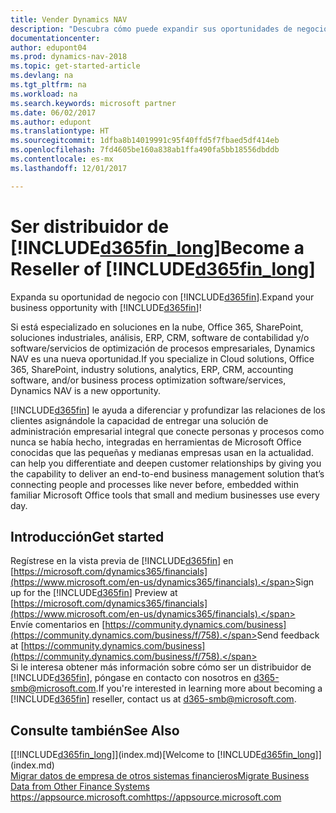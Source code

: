 ```yaml
---
title: Vender Dynamics NAV
description: "Descubra cómo puede expandir sus oportunidades de negocio y convertirse en socio de Microsoft y distribuidor de Dynamics NAV."
documentationcenter: 
author: edupont04
ms.prod: dynamics-nav-2018
ms.topic: get-started-article
ms.devlang: na
ms.tgt_pltfrm: na
ms.workload: na
ms.search.keywords: microsoft partner
ms.date: 06/02/2017
ms.author: edupont
ms.translationtype: HT
ms.sourcegitcommit: 1dfba8b14019991c95f40ffd5f7fbaed5df414eb
ms.openlocfilehash: 7fd4605be160a838ab1ffa490fa5bb18556dbddb
ms.contentlocale: es-mx
ms.lasthandoff: 12/01/2017

---
```

# <a name="become-a-reseller-of-included365finlongincludesd365finlongmdmd"></a><span data-ttu-id="c3ba8-103">Ser distribuidor de [!INCLUDE[d365fin_long](includes/d365fin_long_md.md)]</span><span class="sxs-lookup"><span data-stu-id="c3ba8-103">Become a Reseller of [!INCLUDE[d365fin_long](includes/d365fin_long_md.md)]</span></span>
<span data-ttu-id="c3ba8-104">Expanda su oportunidad de negocio con [!INCLUDE[d365fin](includes/d365fin_md.md)].</span><span class="sxs-lookup"><span data-stu-id="c3ba8-104">Expand your business opportunity with [!INCLUDE[d365fin](includes/d365fin_md.md)]!</span></span>  

<span data-ttu-id="c3ba8-105">Si está especializado en soluciones en la nube, Office 365, SharePoint, soluciones industriales, análisis, ERP, CRM, software de contabilidad y/o software/servicios de optimización de procesos empresariales, Dynamics NAV es una nueva oportunidad.</span><span class="sxs-lookup"><span data-stu-id="c3ba8-105">If you specialize in Cloud solutions, Office 365, SharePoint, industry solutions, analytics, ERP, CRM, accounting software, and/or business process optimization software/services, Dynamics NAV is a new opportunity.</span></span>   

[!INCLUDE[d365fin](includes/d365fin_md.md)]<span data-ttu-id="c3ba8-106"> le ayuda a diferenciar y profundizar las relaciones de los clientes asignándole la capacidad de entregar una solución de administración empresarial integral que conecte personas y procesos como nunca se había hecho, integradas en herramientas de Microsoft Office conocidas que las pequeñas y medianas empresas usan en la actualidad.</span><span class="sxs-lookup"><span data-stu-id="c3ba8-106"> can help you differentiate and deepen customer relationships by giving you the capability to deliver an end-to-end business management solution that’s connecting people and processes like never before, embedded within familiar Microsoft Office tools that small and medium businesses use every day.</span></span>  

## <a name="get-started"></a><span data-ttu-id="c3ba8-107">Introducción</span><span class="sxs-lookup"><span data-stu-id="c3ba8-107">Get started</span></span>
<span data-ttu-id="c3ba8-108">Regístrese en la vista previa de [!INCLUDE[d365fin](includes/d365fin_md.md)] en [https://microsoft.com/dynamics365/financials](https://www.microsoft.com/en-us/dynamics365/financials).</span><span class="sxs-lookup"><span data-stu-id="c3ba8-108">Sign up for the [!INCLUDE[d365fin](includes/d365fin_md.md)] Preview at [https://microsoft.com/dynamics365/financials](https://www.microsoft.com/en-us/dynamics365/financials).</span></span>  
<span data-ttu-id="c3ba8-109">Envíe comentarios en [https://community.dynamics.com/business](https://community.dynamics.com/business/f/758).</span><span class="sxs-lookup"><span data-stu-id="c3ba8-109">Send feedback at [https://community.dynamics.com/business](https://community.dynamics.com/business/f/758).</span></span>  
<span data-ttu-id="c3ba8-110">Si le interesa obtener más información sobre cómo ser un distribuidor de [!INCLUDE[d365fin](includes/d365fin_md.md)], póngase en contacto con nosotros en [d365-smb@microsoft.com](mailto:d365-smb@microsoft.com).</span><span class="sxs-lookup"><span data-stu-id="c3ba8-110">If you're interested in learning more about becoming a [!INCLUDE[d365fin](includes/d365fin_md.md)] reseller, contact us at [d365-smb@microsoft.com](mailto:d365-smb@microsoft.com).</span></span>  

## <a name="see-also"></a><span data-ttu-id="c3ba8-111">Consulte también</span><span class="sxs-lookup"><span data-stu-id="c3ba8-111">See Also</span></span>
<span data-ttu-id="c3ba8-112">[[!INCLUDE[d365fin_long](includes/d365fin_long_md.md)]](index.md)</span><span class="sxs-lookup"><span data-stu-id="c3ba8-112">[Welcome to [!INCLUDE[d365fin_long](includes/d365fin_long_md.md)]](index.md)</span></span>  
[<span data-ttu-id="c3ba8-113">Migrar datos de empresa de otros sistemas financieros</span><span class="sxs-lookup"><span data-stu-id="c3ba8-113">Migrate Business Data from Other Finance Systems</span></span>](upload-data.md)  
[<span data-ttu-id="c3ba8-114">https://appsource.microsoft.com</span><span class="sxs-lookup"><span data-stu-id="c3ba8-114">https://appsource.microsoft.com</span></span>](https://appsource.microsoft.com/en-us/?product=project-madeira)  

